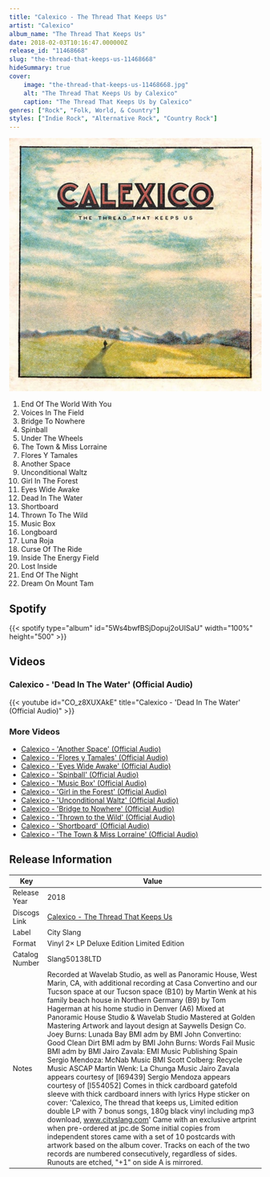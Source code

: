 ```yaml
---
title: "Calexico - The Thread That Keeps Us"
artist: "Calexico"
album_name: "The Thread That Keeps Us"
date: 2018-02-03T10:16:47.000000Z
release_id: "11468668"
slug: "the-thread-that-keeps-us-11468668"
hideSummary: true
cover:
    image: "the-thread-that-keeps-us-11468668.jpg"
    alt: "The Thread That Keeps Us by Calexico"
    caption: "The Thread That Keeps Us by Calexico"
genres: ["Rock", "Folk, World, & Country"]
styles: ["Indie Rock", "Alternative Rock", "Country Rock"]
---
```


![The Thread That Keeps Us by Calexico](the-thread-that-keeps-us-11468668.jpg)

<!-- section break -->

1. End Of The World With You
2. Voices In The Field
3. Bridge To Nowhere
4. Spinball
5. Under The Wheels
6. The Town & Miss Lorraine
7. Flores Y Tamales
8. Another Space
9. Unconditional Waltz
10. Girl In The Forest
11. Eyes Wide Awake
12. Dead In The Water
13. Shortboard
14. Thrown To The Wild
15. Music Box
16. Longboard
17. Luna Roja
18. Curse Of The Ride
19. Inside The Energy Field
20. Lost Inside
21. End Of The Night
22. Dream On Mount Tam

<!-- section break -->


## Spotify
{{< spotify type="album" id="5Ws4bwfBSjDopuj2oUISaU" width="100%" height="500" >}}



## Videos
### Calexico - 'Dead In The Water' (Official Audio)
{{< youtube id="CO_z8XUXAkE" title="Calexico - 'Dead In The Water' (Official Audio)" >}}<br>

### More Videos

- [Calexico - 'Another Space' (Official Audio)](https://www.youtube.com/watch?v=ELvbO5U2Xvw)
- [Calexico - 'Flores y Tamales' (Official Audio)](https://www.youtube.com/watch?v=KWluXbWpbVw)
- [Calexico - 'Eyes Wide Awake' (Official Audio)](https://www.youtube.com/watch?v=Qo_GkkElQBs)
- [Calexico - 'Spinball' (Official Audio)](https://www.youtube.com/watch?v=H-F5WxPQnm0)
- [Calexico - 'Music Box' (Official Audio)](https://www.youtube.com/watch?v=gti6Ak3Sm78)
- [Calexico - 'Girl in the Forest' (Official Audio)](https://www.youtube.com/watch?v=8QBm0iDJB9M)
- [Calexico - 'Unconditional Waltz' (Official Audio)](https://www.youtube.com/watch?v=_IDChov6W0c)
- [Calexico - 'Bridge to Nowhere' (Official Audio)](https://www.youtube.com/watch?v=vmPAQWg-qMU)
- [Calexico - 'Thrown to the Wild' (Official Audio)](https://www.youtube.com/watch?v=lC6-18lHa4s)
- [Calexico - 'Shortboard' (Official Audio)](https://www.youtube.com/watch?v=56Mo1U2Ex1U)
- [Calexico - 'The Town & Miss Lorraine' (Official Audio)](https://www.youtube.com/watch?v=EFHf00aU9jQ)


## Release Information
|  Key           | Value                                                |
| ---------------| ---------------------------------------------------- |
| Release Year   | 2018                                   |
| Discogs Link   | [Calexico - The Thread That Keeps Us](https://www.discogs.com/release/11468668-Calexico-The-Thread-That-Keeps-Us) |
| Label          | City Slang |
| Format         | Vinyl 2× LP Deluxe Edition Limited Edition |
| Catalog Number | Slang50138LTD |
| Notes | Recorded at Wavelab Studio, as well as Panoramic House, West Marin, CA, with additional recording at Casa Convertino and our Tucson space at our Tucson space (B10) by Martin Wenk at his family beach house in Northern Germany (B9) by Tom Hagerman at his home studio in Denver (A6)  Mixed at Panoramic House Studio & Wavelab Studio Mastered at Golden Mastering Artwork and layout design at Saywells Design Co.  Joey Burns: Lunada Bay BMI adm by BMI John Convertino: Good Clean Dirt BMI adm by BMI John Burns: Words Fail Music BMI adm by BMI Jairo Zavala: EMI Music Publishing Spain Sergio Mendoza: McNab Music BMI Scott Colberg: Recycle Music ASCAP Martin Wenk: La Chunga Music  Jairo Zavala appears courtesy of [l69439] Sergio Mendoza appears courtesy of [l554052]  Comes in thick cardboard gatefold sleeve with thick cardboard inners with lyrics  Hype sticker on cover: 'Calexico, The thread that keeps us, Limited edition double LP with 7 bonus songs, 180g black vinyl including mp3 download, www.cityslang.com'  Came with an exclusive artprint when pre-ordered at jpc.de  Some initial copies from independent stores came with a set of 10 postcards with artwork based on the album cover.  Tracks on each of the two records are numbered consecutively, regardless of sides.  Runouts are etched, "+1" on side A is mirrored. |